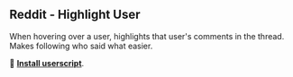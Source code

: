 ## Reddit - Highlight User

When hovering over a user, highlights that user's comments in the thread. Makes following who said what easier.

🚀 **[Install userscript](https://github.com/arthurhammer/userscripts/raw/master/Reddit_HighlightUser/reddit-highlight-user.user.js)**.

